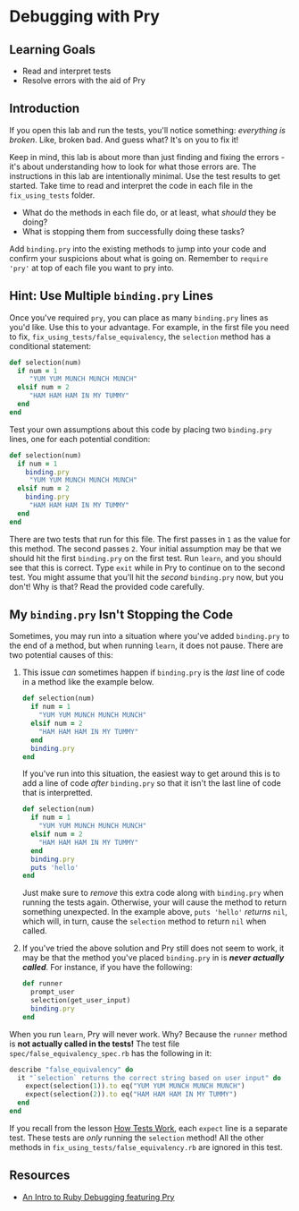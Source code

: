 # Debugging with Pry

## Learning Goals

- Read and interpret tests
- Resolve errors with the aid of Pry

## Introduction

If you open this lab and run the tests, you'll notice something: _everything is
broken_. Like, broken bad. And guess what?  It's on you to fix it!

Keep in mind, this lab is about more than just finding and fixing the errors -
it's about understanding how to look for what those errors are. The instructions
in this lab are intentionally minimal. Use the test results to get started. Take
time to read and interpret the code in each file in the `fix_using_tests`
folder.

- What do the methods in each file do, or at least, what _should_ they be doing?
- What is stopping them from successfully doing these tasks?

Add `binding.pry` into the existing methods to jump into your code and confirm
your suspicions about what is going on. Remember to `require 'pry'` at top of
each file you want to pry into.

## Hint: Use Multiple `binding.pry` Lines

Once you've required `pry`, you can place as many `binding.pry` lines as you'd
like. Use this to your advantage. For example, in the first file you need to
fix, `fix_using_tests/false_equivalency`, the `selection` method has a
conditional statement:

```rb
def selection(num)
  if num = 1
     "YUM YUM MUNCH MUNCH MUNCH"
  elsif num = 2
     "HAM HAM HAM IN MY TUMMY"
  end
end
```

Test your own assumptions about this code by placing two `binding.pry` lines,
one for each potential condition:

```rb
def selection(num)
  if num = 1
    binding.pry
     "YUM YUM MUNCH MUNCH MUNCH"
  elsif num = 2
    binding.pry
     "HAM HAM HAM IN MY TUMMY"
  end
end
```

There are two tests that run for this file. The first passes in `1` as the value
for this method. The second passes `2`. Your initial assumption may be that we
should hit the first `binding.pry` on the first test. Run `learn`, and you
should see that this is correct. Type `exit` while in Pry to continue on to the
second test. You might assume that you'll hit the _second_ `binding.pry` now,
but you don't! Why is that? Read the provided code carefully.

## My `binding.pry` Isn't Stopping the Code

Sometimes, you may run into a situation where you've added `binding.pry` to the
end of a method, but when running `learn`, it does not pause. There are two 
potential causes of this:

1. This issue _can_ sometimes happen if `binding.pry` is the _last_ line of code
   in a method like the example below.

    ```rb
    def selection(num)
      if num = 1
        "YUM YUM MUNCH MUNCH MUNCH"
      elsif num = 2
        "HAM HAM HAM IN MY TUMMY"
      end
      binding.pry
    end
    ```

   If you've run into this situation, the easiest way to get around this is to
   add a line of code _after_ `binding.pry` so that it isn't the last line of
   code that is interpretted.

    ```rb
    def selection(num)
      if num = 1
        "YUM YUM MUNCH MUNCH MUNCH"
      elsif num = 2
        "HAM HAM HAM IN MY TUMMY"
      end
      binding.pry
      puts 'hello'
    end
    ```

   Just make sure to _remove_ this extra code along with `binding.pry` when running the tests again. Otherwise, your will cause the method to return something unexpected.  In the example above, `puts 'hello'` _returns_ `nil`, which will, in turn, cause the `selection` method to return `nil` when called.

2. If you've tried the above solution and Pry still does not seem to work, it
   may be that the method you've placed `binding.pry` in is **_never actually called_**. For instance, if you have the following:

    ```rb
    def runner
      prompt_user
      selection(get_user_input)
      binding.pry
    end
    ```

  When you run `learn`, Pry will never work. Why? Because the `runner` method is
  **not actually called in the tests!** The test file `spec/false_equivalency_spec.rb` has the following in it:

  ```rb
  describe "false_equivalency" do
    it "`selection` returns the correct string based on user input" do
      expect(selection(1)).to eq("YUM YUM MUNCH MUNCH MUNCH")
      expect(selection(2)).to eq("HAM HAM HAM IN MY TUMMY")
    end
  end
  ```

  If you recall from the lesson [How Tests Work][], each `expect` line is a
  separate test. These tests are _only_ running the `selection` method! All the
  other methods in `fix_using_tests/false_equivalency.rb` are ignored in this
  test.

[How Tests Work]: https://github.com/learn-co-curriculum/reading-errors-and-debugging-how-tests-work

## Resources

- [An Intro to Ruby Debugging featuring Pry](https://medium.com/@TheDickWard/an-intro-to-ruby-debugging-featuring-pry-c931fde69069)
